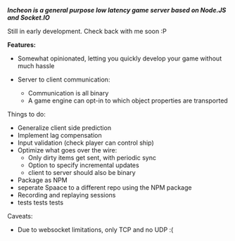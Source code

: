 ***Incheon is a general purpose low latency game server based on Node.JS and Socket.IO***

Still in early development. Check back with me soon :P

**Features:**

* Somewhat opinionated, letting you quickly develop your game without much hassle

* Server to client communication:
    * Communication is all binary
    * A game engine can opt-in to which object properties are transported

Things to do:

* Generalize client side prediction
* Implement lag compensation
* Input validation (check player can control ship)
* Optimize what goes over the wire:
    * Only dirty items get sent, with periodic sync
    * Option to specify incremental updates
    * client to server should also be binary
* Package as NPM
* seperate Spaace to a different repo using the NPM package
* Recording and replaying sessions
* tests tests tests


Caveats:

* Due to websocket limitations, only TCP and no UDP :(